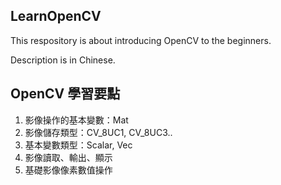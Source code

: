 ## LearnOpenCV
This respository is about introducing OpenCV to the beginners.

Description is in Chinese.

## OpenCV 學習要點
1. 影像操作的基本變數：Mat
3. 影像儲存類型：CV_8UC1, CV_8UC3.. 
5. 基本變數類型：Scalar, Vec
6. 影像讀取、輸出、顯示
7. 基礎影像像素數值操作
